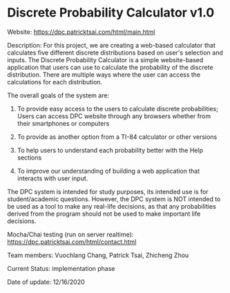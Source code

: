 # Discrete Probability Calculator v1.0

Website: https://dpc.patricktsai.com/html/main.html

Description: For this project, we are creating a web-based calculator that calculates five different discrete distributions based on user's selection and inputs. The Discrete Probability Calculator is a simple website-based application that users can use to calculate the probability of the discrete distribution. There are multiple ways where the user can access the calculations for each distribution.

The overall goals of the system are:

1. To provide easy access to the users to calculate discrete probabilities; Users can access DPC website through any browsers whether from their smartphones or computers

2. To provide as another option from a TI-84 calculator or other versions

3. To help users to understand each probability better with the Help sections

4. To improve our understanding of building a web application that interacts with user input.

The DPC system is intended for study purposes, its intended use is for student/academic questions. However, the DPC system is NOT intended to be used as a tool to make any real-life decisions, as that any probabilities derived from the program should not be used to make important life decisions.

Mocha/Chai testing (run on server realtime): https://dpc.patricktsai.com/html/contact.html 

Team members: Vuochlang Chang, Patrick Tsai, Zhicheng Zhou

Current Status: implementation phase 

Date of update: 12/16/2020

